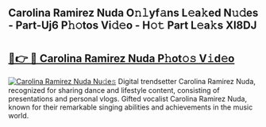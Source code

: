 ## Carolina Ramirez Nuda O𝚗𝚕yf𝚊ns L𝚎a𝚔ed N𝚞𝚍es - Part-Uj6 P𝚑𝚘tos Vi𝚍𝚎o - H𝚘𝚝 Part L𝚎a𝚔s XI8DJ

# <h2><a href="http://kf82dt.oniu.top/?m=Carolina+Ramirez+Nuda">🔗👉 🔴 Carolina Ramirez Nuda P𝚑ot𝚘𝚜 V𝚒d𝚎o</a></h2>

[![Carolina Ramirez Nuda Nu𝚍e𝚜](https://i.imgur.com/0qMVB7G.gif)](http://kf82dt.oniu.top/?m=Carolina+Ramirez+Nuda)
Digital trendsetter Carolina Ramirez Nuda, recognized for sharing dance and lifestyle content, consisting of presentations and personal vlogs. Gifted vocalist Carolina Ramirez Nuda, known for their remarkable singing abilities and achievements in the music world.  
